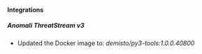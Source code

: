 
#### Integrations
##### Anomali ThreatStream v3
- Updated the Docker image to: *demisto/py3-tools:1.0.0.40800*
